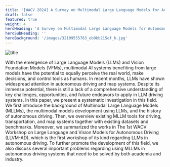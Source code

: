 ```yaml
---
title: '[WACV 2024] A Survey on Multimodal Large Language Models for Autonomous Driving'
draft: false
featured: true
weight: 4
heroHeading: 'A Survey on Multimodal Large Language Models for Autonomous Driving'
heroSubHeading: ''
heroBackground: '/images/32109555763_eb9bb215ef_k.jpg'
---
```


![title](/images/MLLM4AD_survey.png)

With the emergence of Large Language Models (LLMs) and Vision Foundation Models (VFMs), multimodal AI systems benefiting from large models have the potential to equally perceive the real world, make decisions, and control tools as humans. In recent months, LLMs have shown widespread attention in autonomous driving and map systems. Despite its immense potential, there is still a lack of a comprehensive understanding of key challenges, opportunities, and future endeavors to apply in LLM driving systems. In this paper, we present a systematic investigation in this field. We first introduce the background of Multimodal Large Language Models (MLLMs), the multimodal models development using LLMs, and the history of autonomous driving. Then, we overview existing MLLM tools for driving, transportation, and map systems together with existing datasets and benchmarks. Moreover, we summarized the works in The 1st WACV Workshop on Large Language and Vision Models for Autonomous Driving (LLVM-AD), which is the first workshop of its kind regarding LLMs in autonomous driving. To further promote the development of this field, we also discuss several important problems regarding using MLLMs in autonomous driving systems that need to be solved by both academia and industry.         


